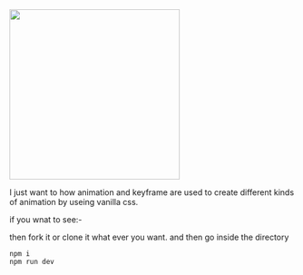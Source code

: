 <img src="https://tse3.mm.bing.net/th?id=OIP.Jf1G5FbjLnEZuIl3OY8hTQHaHa" height='300px'> 

I just want to how animation and keyframe are used to 
create different kinds of animation by useing vanilla css.

if you wnat to see:-

then fork it or clone it what ever you want. 
and then go inside the directory 

    npm i 
    npm run dev

    